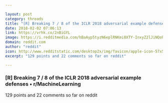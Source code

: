 ```yaml
---

layout: post
category: threads
title: "[R] Breaking 7 / 8 of the ICLR 2018 adversarial example defenses"
date: 2018-02-02 07:06:13
link: https://vrhk.co/2nBiGYL
image: https://i.redditmedia.com/hBaAyp5tyzN6eplRNKmi0XTY-InxyZ2lJiNQoh3v1M4.jpg?w=320&s=0d654ed70d1b54422a9f8c9e0d61692c
domain: reddit.com
author: "reddit"
icon: http://www.redditstatic.com/desktop2x/img/favicon/apple-icon-57x57.png
excerpt: "129 points and 22 comments so far on reddit"

---
```


### [R] Breaking 7 / 8 of the ICLR 2018 adversarial example defenses • r/MachineLearning

129 points and 22 comments so far on reddit